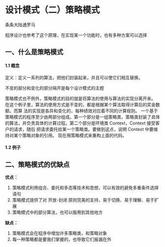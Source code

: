 # 设计模式（二）策略模式

条条大陆通罗马

程序设计也参考了这个原理，在实现某一个功能时，也有多种方案可以选择

## 一、什么是策略模式

#### 1.1 概念

定义：定义一系列的算法，把他们封装起来，并且可以使它们相互替换。

不变的部分和变化的部分隔开是每个设计模式的主题

策略模式也不例外，策略模式的目的就是将算法的使用与算法的实现分离开来。
在这个例子里，算法的使用方式是不变的，都是根据某个算法取得计算后的奖金数额。而算
法的实现是各异和变化的，每种绩效对应着不同的计算规则。
一个基于策略模式的程序至少由两部分组成。第一个部分是一组策略类，策略类封装了具体
的算法，并负责具体的计算过程。第二个部分是环境类 Context，Context 接受客户的请求，随后
把请求委托给某一个策略类。要做到这点，说明 Context 中要维持对某个策略对象的引用。
现在用策略模式来重构上面的代码。

#### 1.2 例子



## 二、策略模式的优缺点

**优点：**

1. 策略模式利用组合、委托和多态等技术和思想，可以有效的避免多重条件选择语句
2. 策略模式提供了对 开放-封闭 原则完美的支持，易于切换、易于理解、易于扩展
3. 策略模式中的部分算法，也可以服用到其他地方

**缺点：**

1. 策略模式会在程序中增加许多策略类，和策略对象
2. 每一种策略都是要我们掌握的，也导致它们报漏在外
